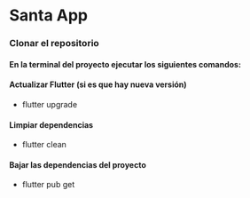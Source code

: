 # Santa App

### Clonar el repositorio

#### En la terminal del proyecto ejecutar los siguientes comandos:

#### Actualizar Flutter (si es que hay nueva versión)
- flutter upgrade

#### Limpiar dependencias
- flutter clean

#### Bajar las dependencias del proyecto
- flutter pub get

